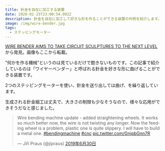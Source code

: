 ```yaml
---
title: 針金を自在に加工する装置
date: 2020-02-25T23:00:54.092Z
description: 針金を自在に加工して好きな形を作ることができる装置の作例を紹介します。
image: /img/wire-bender.jpg
tags:
  - ステッピングモーター
---
```

[WIRE BENDER AIMS TO TAKE CIRCUIT SCULPTURES TO THE NEXT LEVEL](https://hackaday.com/2019/07/01/wire-bender-aims-to-take-circuit-sculptures-to-the-next-level/)から発見。画像もここから転載。

”何かを作る機械”というのは見ているだけで飽きないものです。この記事で紹介しているのは「ワイヤーベンダー」と呼ばれる針金を好きな形に曲げることができる装置です。

2つのステッピングモーターを使い、針金を送り出しては曲げ、を繰り返しています。

生成される針金細工は丈夫で、大きさの制限も少なそうなので、様々な応用ができそうだなと感じました。

<blockquote class="twitter-tweet" data-conversation="none" data-lang="ja"><p lang="en" dir="ltr">Wire bending machine update - added straightening wheels. It works so much better now, the wire is not twisting any longer. Now the feeding wheel is a problem, plastic one is quite slippery. I will have to build a metal one. <a href="https://twitter.com/hashtag/bendingmachine?src=hash&amp;ref_src=twsrc%5Etfw">#bendingmachine</a> <a href="https://twitter.com/hashtag/cnc?src=hash&amp;ref_src=twsrc%5Etfw">#cnc</a> <a href="https://t.co/GnjpbGnn7R">pic.twitter.com/GnjpbGnn7R</a></p>&mdash; Jiří Praus (@jipraus) <a href="https://twitter.com/jipraus/status/1145332803069984770?ref_src=twsrc%5Etfw">2019年6月30日</a></blockquote>
<script async src="https://platform.twitter.com/widgets.js" charset="utf-8"></script>

